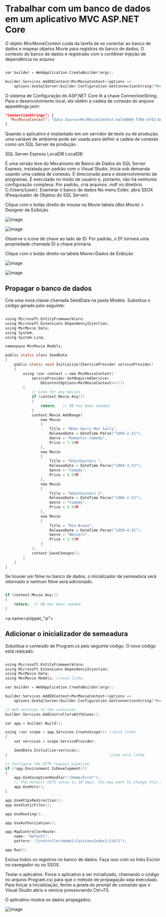 # Trabalhar com um banco de dados em um aplicativo MVC ASP.NET Core

O objeto MvcMovieContext cuida da tarefa de se conectar ao banco de dados e mapear objetos Movie para registros do banco de dados.
O contexto do banco de dados é registrado com o contêiner Injeção de dependência no arquivo

~~~ c #

var builder = WebApplication.CreateBuilder(args);

builder.Services.AddDbContext<MvcMovieContext>(options =>
    options.UseSqlServer(builder.Configuration.GetConnectionString("MvcMovieContext")));

~~~

O sistema de Configuração do ASP.NET Core lê a chave ConnectionString. 
Para o desenvolvimento local, ele obtém a cadeia de conexão do arquivo appsettings.json:

~~~ json #
"ConnectionStrings": {
  "MvcMovieContext": "Data Source=MvcMovieContext-ea7a4069-f366-4742-bd1c-3f753a804ce1.db"
}
~~~

Quando o aplicativo é implantado em um servidor de teste ou de produção, uma variável de ambiente pode ser usada para definir a cadeia de conexão como um SQL Server de produção.

SQL Server Express LocalDB
LocalDB:

É uma versão leve do Mecanismo de Banco de Dados do SQL Server Express, instalada por padrão com o Visual Studio.
Inicia sob demanda usando uma cadeia de conexão.
É direcionado para o desenvolvimento de programas. É executado no modo de usuário e, portanto, não há nenhuma configuração complexa.
Por padrão, cria arquivos .mdf no diretório C:/Users/{user}.
Examinar o banco de dados
No menu Exibir, abra SSOX (Pesquisador de Objetos do SQL Server).

Clique com o botão direito do mouse na Movie tabela (dbo.Movie) > Designer de Exibição


![image](https://github.com/samenezes/IntroducaoAspCoreMVC/assets/61150892/4dbc4e56-c6a5-4e06-b0d0-ebd859067d18)


![image](https://github.com/samenezes/IntroducaoAspCoreMVC/assets/61150892/7344e1ae-83bb-4804-abbb-765c141e2e67)

Observe o ícone de chave ao lado de ID. Por padrão, o EF tornará uma propriedade chamada ID a chave primária.

Clique com o botão direito na tabela Movie>Dados de Exibição

![image](https://github.com/samenezes/IntroducaoAspCoreMVC/assets/61150892/36c9467c-6368-499a-8400-a9c69744dd7f)

![image](https://github.com/samenezes/IntroducaoAspCoreMVC/assets/61150892/4e229624-6a5a-416c-ac59-235ac85b6226)

## Propagar o banco de dados

Crie uma nova classe chamada SeedData na pasta Models. Substitua o código gerado pelo seguinte:

~~~ c #

using Microsoft.EntityFrameworkCore;
using Microsoft.Extensions.DependencyInjection;
using MvcMovie.Data;
using System;
using System.Linq;

namespace MvcMovie.Models;

public static class SeedData
{
    public static void Initialize(IServiceProvider serviceProvider)
    {
        using (var context = new MvcMovieContext(
            serviceProvider.GetRequiredService<
                DbContextOptions<MvcMovieContext>>()))
        {
            // Look for any movies.
            if (context.Movie.Any())
            {
                return;   // DB has been seeded
            }
            context.Movie.AddRange(
                new Movie
                {
                    Title = "When Harry Met Sally",
                    ReleaseDate = DateTime.Parse("1989-2-12"),
                    Genre = "Romantic Comedy",
                    Price = 7.99M
                },
                new Movie
                {
                    Title = "Ghostbusters ",
                    ReleaseDate = DateTime.Parse("1984-3-13"),
                    Genre = "Comedy",
                    Price = 8.99M
                },
                new Movie
                {
                    Title = "Ghostbusters 2",
                    ReleaseDate = DateTime.Parse("1986-2-23"),
                    Genre = "Comedy",
                    Price = 9.99M
                },
                new Movie
                {
                    Title = "Rio Bravo",
                    ReleaseDate = DateTime.Parse("1959-4-15"),
                    Genre = "Western",
                    Price = 3.99M
                }
            );
            context.SaveChanges();
        }
    }
}

~~~

Se houver um filme no banco de dados, o inicializador de semeadura será retornado e nenhum filme será adicionado.

~~~ c #

if (context.Movie.Any())
{
    return;  // DB has been seeded.
}

~~~

<a name=snippet_"si">

## Adicionar o inicializador de semeadura

Substitua o conteúdo de Program.cs pelo seguinte código. O novo código está realçado.

~~~ c #

using Microsoft.EntityFrameworkCore;
using Microsoft.Extensions.DependencyInjection;
using MvcMovie.Data;
using MvcMovie.Models; //essa linha 

var builder = WebApplication.CreateBuilder(args);

builder.Services.AddDbContext<MvcMovieContext>(options =>
    options.UseSqlServer(builder.Configuration.GetConnectionString("MvcMovieContext")));

// Add services to the container.
builder.Services.AddControllersWithViews();

var app = builder.Build();

using (var scope = app.Services.CreateScope()) //essa linha
{
    var services = scope.ServiceProvider;

    SeedData.Initialize(services);
}                                              //até essa linha

// Configure the HTTP request pipeline.
if (!app.Environment.IsDevelopment())
{
    app.UseExceptionHandler("/Home/Error");
    // The default HSTS value is 30 days. You may want to change this for production scenarios, see https://aka.ms/aspnetcore-hsts.
    app.UseHsts();
}

app.UseHttpsRedirection();
app.UseStaticFiles();

app.UseRouting();

app.UseAuthorization();

app.MapControllerRoute(
    name: "default",
    pattern: "{controller=Home}/{action=Index}/{id?}");

app.Run();

~~~

Exclua todos os registros no banco de dados. Faça isso com os links Excluir no navegador ou no SSOX.

Testar o aplicativo. Force o aplicativo a ser inicializado, chamando o código no arquivo Program.cs) para que o método de propagação seja executado. 
Para forçar a inicialização, feche a janela do prompt de comando que o Visual Studio abriu e reinicie pressionando Ctrl+F5.

O aplicativo mostra os dados propagados.

![image](https://github.com/samenezes/IntroducaoAspCoreMVC/assets/61150892/b3e5e4e2-ee8c-4f3f-a897-6ace5c27e2c1)








